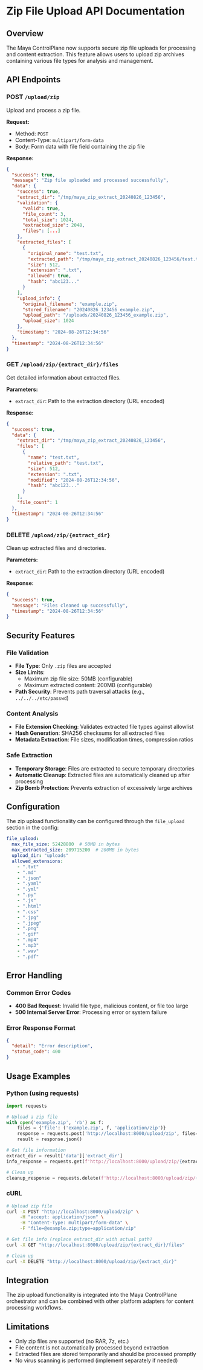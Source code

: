 # Zip File Upload API Documentation

## Overview

The Maya ControlPlane now supports secure zip file uploads for processing and content extraction. This feature allows users to upload zip archives containing various file types for analysis and management.

## API Endpoints

### POST `/upload/zip`

Upload and process a zip file.

**Request:**
- Method: `POST`
- Content-Type: `multipart/form-data`
- Body: Form data with file field containing the zip file

**Response:**
```json
{
  "success": true,
  "message": "Zip file uploaded and processed successfully",
  "data": {
    "success": true,
    "extract_dir": "/tmp/maya_zip_extract_20240826_123456",
    "validation": {
      "valid": true,
      "file_count": 3,
      "total_size": 1024,
      "extracted_size": 2048,
      "files": [...]
    },
    "extracted_files": [
      {
        "original_name": "test.txt",
        "extracted_path": "/tmp/maya_zip_extract_20240826_123456/test.txt",
        "size": 512,
        "extension": ".txt",
        "allowed": true,
        "hash": "abc123..."
      }
    ],
    "upload_info": {
      "original_filename": "example.zip",
      "stored_filename": "20240826_123456_example.zip",
      "upload_path": "/uploads/20240826_123456_example.zip",
      "upload_size": 1024
    },
    "timestamp": "2024-08-26T12:34:56"
  },
  "timestamp": "2024-08-26T12:34:56"
}
```

### GET `/upload/zip/{extract_dir}/files`

Get detailed information about extracted files.

**Parameters:**
- `extract_dir`: Path to the extraction directory (URL encoded)

**Response:**
```json
{
  "success": true,
  "data": {
    "extract_dir": "/tmp/maya_zip_extract_20240826_123456",
    "files": [
      {
        "name": "test.txt",
        "relative_path": "test.txt",
        "size": 512,
        "extension": ".txt",
        "modified": "2024-08-26T12:34:56",
        "hash": "abc123..."
      }
    ],
    "file_count": 1
  },
  "timestamp": "2024-08-26T12:34:56"
}
```

### DELETE `/upload/zip/{extract_dir}`

Clean up extracted files and directories.

**Parameters:**
- `extract_dir`: Path to the extraction directory (URL encoded)

**Response:**
```json
{
  "success": true,
  "message": "Files cleaned up successfully",
  "timestamp": "2024-08-26T12:34:56"
}
```

## Security Features

### File Validation
- **File Type**: Only `.zip` files are accepted
- **Size Limits**: 
  - Maximum zip file size: 50MB (configurable)
  - Maximum extracted content: 200MB (configurable)
- **Path Security**: Prevents path traversal attacks (e.g., `../../../etc/passwd`)

### Content Analysis
- **File Extension Checking**: Validates extracted file types against allowlist
- **Hash Generation**: SHA256 checksums for all extracted files
- **Metadata Extraction**: File sizes, modification times, compression ratios

### Safe Extraction
- **Temporary Storage**: Files are extracted to secure temporary directories
- **Automatic Cleanup**: Extracted files are automatically cleaned up after processing
- **Zip Bomb Protection**: Prevents extraction of excessively large archives

## Configuration

The zip upload functionality can be configured through the `file_upload` section in the config:

```yaml
file_upload:
  max_file_size: 52428800  # 50MB in bytes
  max_extracted_size: 209715200  # 200MB in bytes
  upload_dir: "uploads"
  allowed_extensions:
    - ".txt"
    - ".md" 
    - ".json"
    - ".yaml"
    - ".yml"
    - ".py"
    - ".js"
    - ".html"
    - ".css"
    - ".jpg"
    - ".jpeg"
    - ".png"
    - ".gif"
    - ".mp4"
    - ".mp3"
    - ".wav"
    - ".pdf"
```

## Error Handling

### Common Error Codes

- **400 Bad Request**: Invalid file type, malicious content, or file too large
- **500 Internal Server Error**: Processing error or system failure

### Error Response Format

```json
{
  "detail": "Error description",
  "status_code": 400
}
```

## Usage Examples

### Python (using requests)

```python
import requests

# Upload a zip file
with open('example.zip', 'rb') as f:
    files = {'file': ('example.zip', f, 'application/zip')}
    response = requests.post('http://localhost:8000/upload/zip', files=files)
    result = response.json()

# Get file information
extract_dir = result['data']['extract_dir']
info_response = requests.get(f'http://localhost:8000/upload/zip/{extract_dir}/files')

# Clean up
cleanup_response = requests.delete(f'http://localhost:8000/upload/zip/{extract_dir}')
```

### cURL

```bash
# Upload zip file
curl -X POST "http://localhost:8000/upload/zip" \
     -H "accept: application/json" \
     -H "Content-Type: multipart/form-data" \
     -F "file=@example.zip;type=application/zip"

# Get file info (replace extract_dir with actual path)
curl -X GET "http://localhost:8000/upload/zip/{extract_dir}/files"

# Clean up
curl -X DELETE "http://localhost:8000/upload/zip/{extract_dir}"
```

## Integration

The zip upload functionality is integrated into the Maya ControlPlane orchestrator and can be combined with other platform adapters for content processing workflows.

## Limitations

- Only zip files are supported (no RAR, 7z, etc.)
- File content is not automatically processed beyond extraction
- Extracted files are stored temporarily and should be processed promptly
- No virus scanning is performed (implement separately if needed)